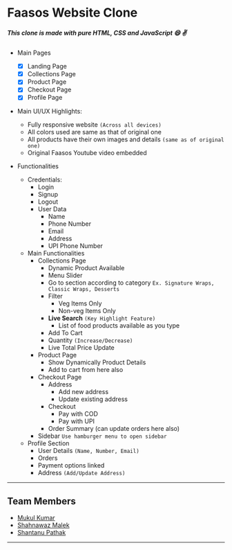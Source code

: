 # Faasos Website Clone

##### This clone is made with pure HTML, CSS and JavaScript :smile: :v:


- Main Pages

  - [x] Landing Page
  - [x] Collections Page
  - [x] Product Page
  - [x] Checkout Page
  - [x] Profile Page

- Main UI/UX Highlights:

  - Fully responsive website `(Across all devices)`
  - All colors used are same as that of original one
  - All products have their own images and details `(same as of original one)`
  - Original Faasos Youtube video embedded

- Functionalities
  - Credentials:
    - Login
    - Signup
    - Logout
    - User Data
      - Name
      - Phone Number
      - Email
      - Address
      - UPI Phone Number
  - Main Functionalities
    - Collections Page
      - Dynamic Product Available
      - Menu Slider
      - Go to section according to category `Ex. Signature Wraps, Classic Wraps, Desserts`
      - Filter
        - Veg Items Only
        - Non-veg Items Only
      - **Live Search** `(Key Highlight Feature)`
        - List of food products available as you type
      - Add To Cart
      - Quantity `(Increase/Decrease)`
      - Live Total Price Update
    - Product Page
      - Show Dynamically Product Details
      - Add to cart from here also
    - Checkout Page
      - Address
        - Add new address
        - Update existing address
      - Checkout
        - Pay with COD
        - Pay with UPI
      - Order Summary (can update orders here also)
    - Sidebar `Use hamburger menu to open sidebar`
  - Profile Section
    - User Details `(Name, Number, Email)`
    - Orders
    - Payment options linked
    - Address `(Add/Update Address)`


<hr>

## Team Members

- [Mukul Kumar](https://github.com/mukul0000)
- [Shahnawaz Malek](https://github.com/Malek1117)
- [Shantanu Pathak](https://github.com/Wingsrt)

<hr>